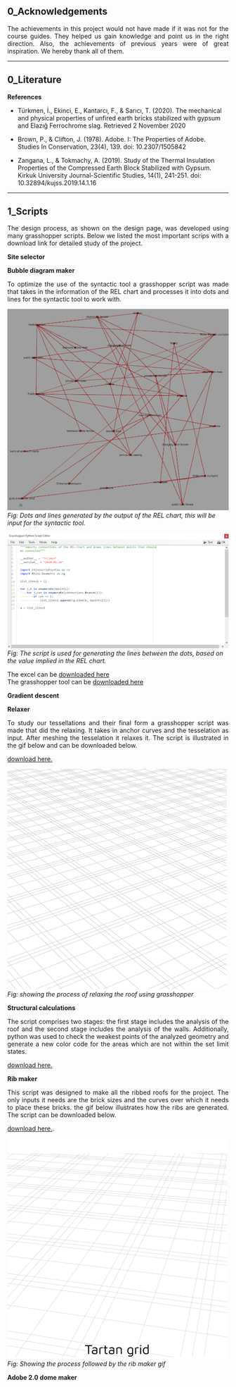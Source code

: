 ## 0_Acknowledgements  
<div style="text-align: justify">
The achievements in this project would not have made if it was not for the course guides. They helped us gain knowledge and point us in the right direction. Also, the achievements of previous years were of great inspiration. We hereby thank all of them.
</div>

---
## 0_Literature

**References**  

- Türkmen, İ., Ekinci, E., Kantarcı, F., & Sarıcı, T. (2020). The mechanical and physical properties of unfired earth bricks stabilized with gypsum and Elazığ Ferrochrome slag. Retrieved 2 November 2020

- Brown, P., & Clifton, J. (1978). Adobe. I: The Properties of Adobe. Studies In Conservation, 23(4), 139. doi: 10.2307/1505842


- Zangana, L., & Tokmachy, A. (2019). Study of the Thermal Insulation Properties of the Compressed Earth Block Stabilized with Gypsum. Kirkuk University Journal-Scientific Studies, 14(1), 241-251. doi: 10.32894/kujss.2019.14.1.16


---

## 1_Scripts
<div style="text-align: justify">
The design process, as shown on the design page, was developed using many grasshopper scripts. Below we listed the most important scrips with a download link for detailed study of the project.
</div>

**Site selector**

**Bubble diagram maker**  
<div style="text-align: justify">
To optimize the use of the syntactic tool a grasshopper script was made that takes in the information of the REL chart and processes it into dots and lines for the syntactic tool to work with.
</div>

![dots and lines for bubble diagram](rev\configuration\bubble_diagram\bubble_lines.png)  
*Fig: Dots and lines generated by the output of the REL chart, this will be input for the syntactic tool.*

![script for making all this](rev\configuration\bubble_diagram\bubble_script.png)  
*Fig: The script is used for generating the lines between the dots, based on the value implied in the REL chart.*  

The excel can be [downloaded here](rev\scripts\Wellness_Centre_requirements.xlsx)  
The grasshopper tool can be [downloaded here](rev\scripts\Basic_bubble_diagram.gh)


**Gradient descent**
<div style="text-align: justify">

</div>

**Relaxer**  
<div style="text-align: justify">
To study our tessellations and their final form a grasshopper script was made that did the relaxing.
It takes in anchor curves and the tesselation as input. After meshing the tesselation it relaxes it.
The script is illustrated in the gif below and can be downloaded below. 
</div>

[download here.](rev\scripts\tesselation_relaxer.gh)

![Relaxing process](rev\forming\relaxer.gif)  
*Fig: showing the process of relaxing the roof using grasshopper*

**Structural calculations**
<div style="text-align: justify">
The script comprises two stages: the first stage includes the analysis of the roof and the second stage includes the analysis of the walls. Additionally, python was used to check the weakest points of the analyzed geometry and generate a new color code for the areas which are not within the set limit states.
</div> 

[download here.](rev\scripts\Structural_analysis_group2.gh)

**Rib maker**  
<div style="text-align: justify">
This script was designed to make all the ribbed roofs for the project.
The only inputs it needs are the brick sizes and the curves over which it needs to place these bricks.
the gif below illustrates how the ribs are generated. The script can be downloaded below.
</div>

[download here.](rev\scripts\Rib_brickgen.gh).

![Rib maker](rev\constructability\Rib-gif.gif)  
*Fig: Showing the process followed by the rib maker gif*

**Adobe 2.0 dome maker**
